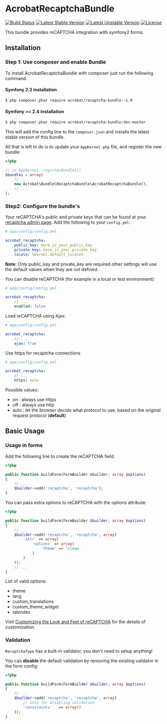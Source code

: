 AcrobatRecaptchaBundle
===============

[![Build Status](https://travis-ci.org/acrobat/RecaptchaBundle.svg?branch=master)](https://travis-ci.org/acrobat/RecaptchaBundle) [![Latest Stable Version](https://poser.pugx.org/acrobat/recaptcha-bundle/v/stable.svg)](https://packagist.org/packages/acrobat/recaptcha-bundle) [![Latest Unstable Version](https://poser.pugx.org/acrobat/recaptcha-bundle/v/unstable.svg)](https://packagist.org/packages/acrobat/recaptcha-bundle) [![License](https://poser.pugx.org/acrobat/recaptcha-bundle/license.svg)](https://packagist.org/packages/acrobat/recaptcha-bundle)

This bundle provides reCAPTCHA integration with symfony2 forms.

## Installation

### Step 1: Use composer and enable Bundle

To install AcrobatRecaptchaBundle with composer just run the following command:

#### Symfony 2.3 installation

```bash
$ php composer.phar require acrobat/recaptcha-bundle:~1.0
```

#### Symfony >= 2.4 installation

```bash
$ php composer.phar require acrobat/recaptcha-bundle:dev-master
```

This will add the config line to the `composer.json` and installs the latest stable version of this bundle.

All that is left to do is to update your ``AppKernel.php`` file, and
register the new bundle:

```php
<?php

// in AppKernel::registerBundles()
$bundles = array(
    // ...
    new Acrobat\Bundle\RecaptchaBundle\AcrobatRecaptchaBundle(),
    // ...
);
```

### Step2: Configure the bundle's

Your reCAPTCHA's public and private keys that can be found at your [recaptcha admin page](https://www.google.com/recaptcha/admin/list).
Add the following to your `config.yml`:

``` yaml
# app/config/config.yml

acrobat_recaptcha:
    public_key: here_is_your_public_key
    private_key: here_is_your_private_key
    locale: %kernel.default_locale%
```

**Note**: Only public_key and private_key are required other settings will use the default values when they are not defined.

You can disable reCAPTCHA (for example in a local or test environment):

``` yaml
# app/config/config.yml

acrobat_recaptcha:
    // ...
    enabled: false
```

Load reCAPTCHA using Ajax:

``` yaml
# app/config/config.yml

acrobat_recaptcha:
    // ...
    ajax: true
```

Use https for recaptcha connections

``` yaml
# app/config/config.yml

acrobat_recaptcha:
    // ...
    https: auto
```

Possible values:
- on   : always use https
- off  : always use http
- auto : let the browser decide what protocol to use, based on the original request protocol (**default**)

## Basic Usage

### Usage in forms

Add the following line to create the reCAPTCHA field:

``` php
<?php

public function buildForm(FormBuilder $builder, array $options)
{
    // ...
    $builder->add('recaptcha', 'recaptcha');
}
```

You can pass extra options to reCAPTCHA with the options attribute:

``` php
<?php

public function buildForm(FormBuilder $builder, array $options)
{
    // ...
    $builder->add('recaptcha', 'recaptcha', array(
        'attr' => array(
            'options' => array(
                'theme' => 'clean'
            )
        )
    ));
    // ...
}
```

List of valid options:
* theme
* lang
* custom_translations
* custom_theme_widget
* tabindex

Visit [Customizing the Look and Feel of reCAPTCHA](https://developers.google.com/recaptcha/docs/customization) for the details of customization.

### Validation

`RecaptchaType` has a built-in validator, you don't need to setup anything!

You can **disable** the default validation by removing the existing validator in the form config:

``` php
<?php

public function buildForm(FormBuilder $builder, array $options)
{
    // ...
    $builder->add('recaptcha', 'recaptcha', array(
        // only for disabling validation
        'constraints'   => array()
    ));
}
```

